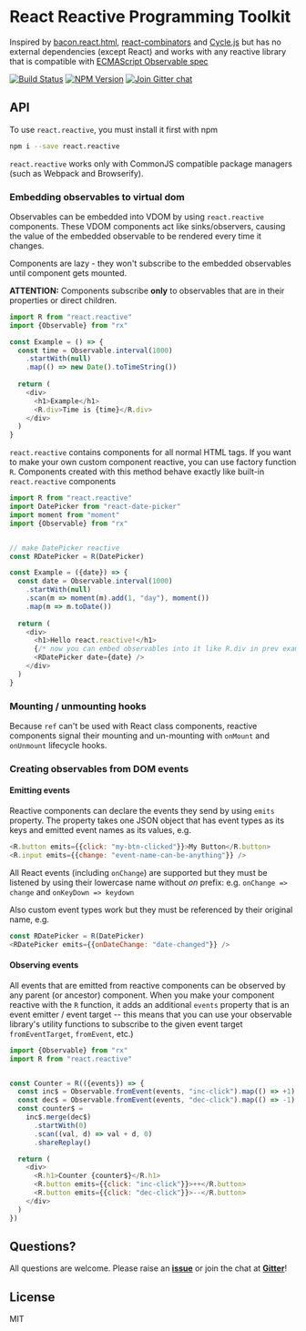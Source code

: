 # React Reactive Programming Toolkit

Inspired by [bacon.react.html](https://github.com/polytypic/bacon.react.html),
[react-combinators](https://github.com/polytypic/bacon.react.html) and
[Cycle.js](http://cycle.js.org/) but has no external dependencies (except React) and works with
any reactive library that is compatible with 
[ECMAScript Observable spec](https://github.com/zenparsing/es-observable)

[![Build Status](https://img.shields.io/travis/milankinen/react-reactive-toolkit.svg?style=flat-square)](https://travis-ci.org/milankinen/react-reactive-toolkit)
[![NPM Version](https://img.shields.io/npm/v/react.reactive.svg?style=flat-square)](https://www.npmjs.com/package/react.reactive)
[![Join Gitter chat](https://img.shields.io/gitter/room/nwjs/nw.js.svg?style=flat-square)](https://gitter.im/milankinen/react-reactive-toolkit)

## API

To use `react.reactive`, you must install it first with npm
```bash
npm i --save react.reactive
```

`react.reactive` works only with CommonJS compatible package managers
(such as Webpack and Browserify).

### Embedding observables to virtual dom

Observables can be embedded into VDOM by using `react.reactive` components.
These VDOM components act like sinks/observers, causing the value of the embedded 
observable to be rendered every time it changes.

Components are lazy - they won't subscribe to the embedded observables until
component gets mounted.

**ATTENTION:** Components subscribe **only** to observables that are in their 
properties or direct children. 

```javascript 
import R from "react.reactive"
import {Observable} from "rx"

const Example = () => {
  const time = Observable.interval(1000)
    .startWith(null)
    .map(() => new Date().toTimeString())
    
  return (
    <div>
      <h1>Example</h1>
      <R.div>Time is {time}</R.div>
    </div>
  )
}
```

`react.reactive` contains components for all normal HTML tags. If you want to
make your own custom component reactive, you can use factory function `R`. Components
created with this method behave exactly like built-in `react.reactive` components

```javascript
import R from "react.reactive"
import DatePicker from "react-date-picker"
import moment from "moment"
import {Observable} from "rx"


// make DatePicker reactive
const RDatePicker = R(DatePicker)

const Example = ({date}) => {
  const date = Observable.interval(1000)
    .startWith(null)
    .scan(m => moment(m).add(1, "day"), moment())
    .map(m => m.toDate())
    
  return (
    <div>
      <h1>Hello react.reactive!</h1>
      {/* now you can embed observables into it like R.div in prev example */}
      <RDatePicker date={date} />
    </div>
  )
}
```

### Mounting / unmounting hooks

Because `ref` can't be used with React class components, reactive components
signal their mounting and un-mounting with `onMount` and `onUnmount` lifecycle
hooks.

### Creating observables from DOM events

#### Emitting events

Reactive components can declare the events they send by using `emits` property.
The property takes one JSON object that has event types as its keys and emitted
event names as its values, e.g.

```javascript
<R.button emits={{click: "my-btn-clicked"}}>My Button</R.button>
<R.input emits={{change: "event-name-can-be-anything"}} />
```

All React events (including `onChange`) are supported but they must be listened
by using their lowercase name without *on* prefix: e.g. `onChange => change` and
`onKeyDown => keydown`

Also custom event types work but they must be referenced by their original name,
e.g.
```javascript
const RDatePicker = R(DatePicker)
<RDatePicker emits={{onDateChange: "date-changed"}} />
```

#### Observing events

All events that are emitted from reactive components can be observed by any
parent (or ancestor) component. When you make your component reactive with the
`R` function, it adds an additional `events` property that is an event emitter
/ event target -- this means that you can use your observable library's utility
functions to subscribe to the given event target `fromEventTarget`, `fromEvent`, 
etc.)

```javascript
import {Observable} from "rx"
import R from "react.reactive"


const Counter = R(({events}) => {
  const inc$ = Observable.fromEvent(events, "inc-click").map(() => +1)
  const dec$ = Observable.fromEvent(events, "dec-click").map(() => -1)
  const counter$ =
    inc$.merge(dec$)
      .startWith(0)
      .scan((val, d) => val + d, 0)
      .shareReplay()

  return (
    <div>
      <R.h1>Counter {counter$}</R.h1>
      <R.button emits={{click: "inc-click"}}>++</R.button>
      <R.button emits={{click: "dec-click"}}>--</R.button>
    </div>
  )
})

```


## Questions?

All questions are welcome. Please raise an **[issue](https://github.com/milankinen/react-reactive-toolkit)** 
or join the chat at **[Gitter](https://gitter.im/milankinen/react-reactive-toolkit)**!


## License

MIT
